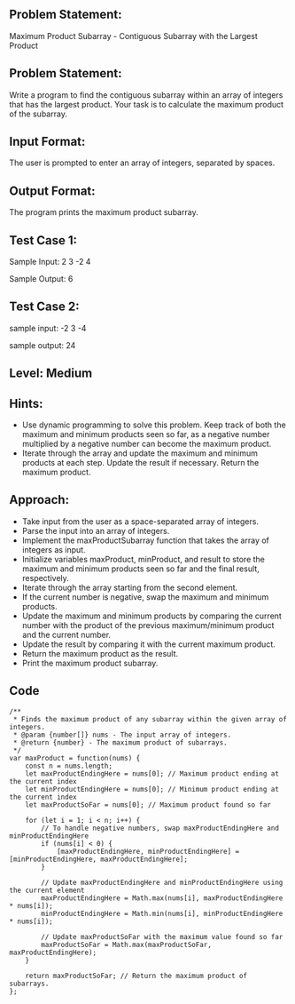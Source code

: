## Problem Statement:
Maximum Product Subarray - Contiguous Subarray with the Largest Product

## Problem Statement:
Write a program to find the contiguous subarray within an array of integers that has the largest product. Your task is to calculate the maximum product of the subarray.

## Input Format:
The user is prompted to enter an array of integers, separated by spaces.


## Output Format:
The program prints the maximum product subarray.


## Test Case 1:
Sample Input:
2 3 -2 4

Sample Output:
6

## Test Case 2:
sample input: 
-2 3 -4

sample output:
24

## Level: Medium

## Hints:
- Use dynamic programming to solve this problem.
Keep track of both the maximum and minimum products seen so far, as a negative number multiplied by a negative number can become the maximum product.
- Iterate through the array and update the maximum and minimum products at each step.
Update the result if necessary.
Return the maximum product.

## Approach:
- Take input from the user as a space-separated array of integers.
- Parse the input into an array of integers.
- Implement the maxProductSubarray function that takes the array of integers as input.
- Initialize variables maxProduct, minProduct, and result to store the maximum and minimum products seen so far and the final result, respectively.
- Iterate through the array starting from the second element.
- If the current number is negative, swap the maximum and minimum products.
- Update the maximum and minimum products by comparing the current number with the product of the previous maximum/minimum product and the current number.
- Update the result by comparing it with the current maximum product.
- Return the maximum product as the result.
- Print the maximum product subarray.

## Code




```
/**
 * Finds the maximum product of any subarray within the given array of integers.
 * @param {number[]} nums - The input array of integers.
 * @return {number} - The maximum product of subarrays.
 */
var maxProduct = function(nums) {
    const n = nums.length;
    let maxProductEndingHere = nums[0]; // Maximum product ending at the current index
    let minProductEndingHere = nums[0]; // Minimum product ending at the current index
    let maxProductSoFar = nums[0]; // Maximum product found so far
    
    for (let i = 1; i < n; i++) {
        // To handle negative numbers, swap maxProductEndingHere and minProductEndingHere
        if (nums[i] < 0) {
            [maxProductEndingHere, minProductEndingHere] = [minProductEndingHere, maxProductEndingHere];
        }
        
        // Update maxProductEndingHere and minProductEndingHere using the current element
        maxProductEndingHere = Math.max(nums[i], maxProductEndingHere * nums[i]);
        minProductEndingHere = Math.min(nums[i], minProductEndingHere * nums[i]);

        // Update maxProductSoFar with the maximum value found so far
        maxProductSoFar = Math.max(maxProductSoFar, maxProductEndingHere);
    }
    
    return maxProductSoFar; // Return the maximum product of subarrays.
};

```